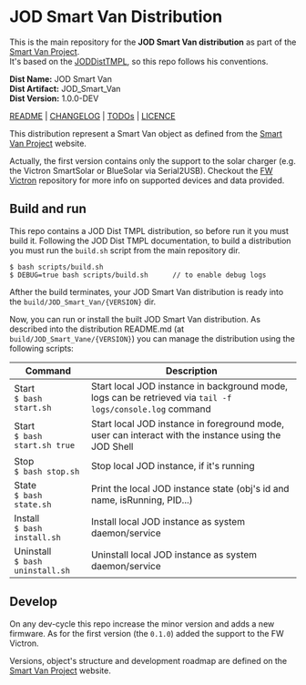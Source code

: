 # JOD Smart Van Distribution

This is the main repository for the **JOD Smart Van distribution** as part of
the [Smart Van Project](https://smartvan.johnosproject.org/).<br />
It's based on the [JODDistTMPL](https://github.com/johnosproject/com.robypomper.jodp.jod.template),
so this repo follows his conventions.

**Dist Name:** JOD Smart Van<br />
**Dist Artifact:** JOD_Smart_Van<br />
**Dist Version:** 1.0.0-DEV

[README](README.md) | [CHANGELOG](CHANGELOG.md) | [TODOs](TODOs.md) | [LICENCE](LICENCE.md)

This distribution represent a Smart Van object as defined from the [Smart Van Project](https://smartvan.johnosproject.org/)
website.

Actually, the first version contains only the support to the solar charger
(e.g. the Victron SmartSolar or BlueSolar via Serial2USB). Checkout the
[FW Victron](https://github.com/Smart-Van-2-0/com.robypomper.smartvan.fw.victron/)
repository for more info on supported devices and data provided.


## Build and run

This repo contains a JOD Dist TMPL distribution, so before run it you must build it.
Following the JOD Dist TMPL documentation, to build a distribution you must run the
`build.sh` script from the main repository dir.

```shell
$ bash scripts/build.sh
$ DEBUG=true bash scripts/build.sh      // to enable debug logs
```

Afther the build terminates, your JOD Smart Van distribution is ready into the
`build/JOD_Smart_Van/{VERSION}` dir.

Now, you can run or install the built JOD Smart Van distribution. As described
into the distribution README.md (at `build/JOD_Smart_Vane/{VERSION}`) you can
manage the distribution using the following scripts:

| Command | Description |
|---------|-------------|
| Start    <br/>```$ bash start.sh```     | Start local JOD instance in background mode, logs can be retrieved via ```tail -f logs/console.log``` command |
| Start    <br/>```$ bash start.sh true```| Start local JOD instance in foreground mode, user can interact with the instance using the JOD Shell |
| Stop     <br/>```$ bash stop.sh```      | Stop local JOD instance, if it's running |
| State    <br/>```$ bash state.sh```     | Print the local JOD instance state (obj's id and name, isRunning, PID...) |
| Install  <br/>```$ bash install.sh```   | Install local JOD instance as system daemon/service |
| Uninstall<br/>```$ bash uninstall.sh``` | Uninstall local JOD instance as system daemon/service |


## Develop

On any dev-cycle this repo increase the minor version and adds a new firmware.
As for the first version (the `0.1.0`) added the support to the FW Victron.

Versions, object's structure and development roadmap are defined on the
[Smart Van Project](https://smartvan.johnosproject.org/) website.

